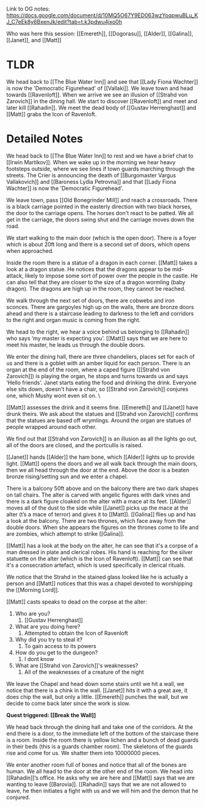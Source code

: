Link to OG notes: https://docs.google.com/document/d/10MQ5O67Y9ED063wzYoqpwuBLu_KJ_C7eEk8y6BxenJk/edit?tab=t.k3pdwu4jxo0h

Who was here this session: [[Emereth]], [[Dogorasu]], [[Alder]], [[Galina]], [[Janet]], and [[Matt]]
# TLDR
We head back to [[The Blue Water Inn]] and see that [[Lady Fiona Wachter]] is now the 'Democratic Figurehead' of [[Vallaki]]. We leave town and head towards [[Ravenloft]]. When we arrive we see an illusion of [[Strahd von Zarovich]] in the dining hall. We start to discover [[Ravenloft]] and meet and later kill [[Rahadin]]. We meet the dead body of [[Gustav Herrenghast]] and [[Matt]] grabs the Icon of Ravenloft. 

# Detailed Notes
We head back to [[The Blue Water Inn]] to rest and we have a brief chat to [[Irwin Martikov]]. When we wake up in the morning we hear heavy footsteps outside, where we see lines if town guards marching through the streets. The Crier is announcing the death of [[Burgomaster Vargus Vallakovich]] and [[Baroness Lydia Petrovna]] and that [[Lady Fiona Wachter]] is now the 'Democratic Figurehead'. 

We leave town, pass [[Old Bonegrinder Mill]] and reach a crossroads. There is a black carriage pointed in the easterly direction with two black horses, the door to the carriage opens. The horses don't react to be patted. We all get in the carriage, the doors swing shut and the carriage moves down the road. 

We start walking to the main door (which is the open door). There is a foyer which is about 20ft long and there is a second set of doors, which opens when approached. 

Inside the room there is a statue of a dragon in each corner. [[Matt]] takes a look at a dragon statue. He notices that the dragons appear to be mid-attack, likely to impose some sort of power over the people in the castle. He can also tell that they are closer to the size of a dragon wormling (baby dragon). The dragons are high up in the room, they cannot be reached. 

We walk through the next set of doors, there are cobwebs and iron sconces. There are gargoyles high up on the walls, there are bronze doors ahead and there is a staircase leading to darkness to the left and corridors to the right and organ music is coming from the right.  

We head to the right, we hear a voice behind us belonging to [[Rahadin]] who says ‘my master is expecting you’. [[Matt]] says that we are here to meet his master, he leads us through the double doors.

We enter the dining hall, there are three chandeliers, places set for each of us and there is a goblet with an amber liquid for each person. There is an organ at the end of the room, where a caped figure ([[Strahd von Zarovich]]) is playing the organ, he stops and turns towards us and says ‘Hello friends’. Janet starts eating the food and drinking the drink. Everyone else sits down, doesn't have a chair, so [[Strahd von Zarovich]] conjures one, which Mushy wont even sit on. \

[[Matt]] assesses the drink and it seems fine. [[Emereth]] and [[Janet]] have drunk theirs. We ask about the statues and [[Strahd von Zarovich]] confirms that the statues are based off wrymlings. Around the organ are statues of people wrapped around each other. 

We find out that [[Strahd von Zarovich]] is an illusion as all the lights go out, all of the doors are closed, and the portcullis is raised. 

[[Janet]] hands [[Alder]] the ham bone, which [[Alder]] lights up to provide light. [[Matt]] opens the doors and we all walk back through the main doors, then we all head through the door at the end. Above the door is a beaten bronze rising/setting sun and we enter a chapel.

There is a balcony 50ft above and on the balcony there are two dark shapes on tall chairs. The alter is carved with angelic figures with dark vines and there is a dark figure cloaked on the alter with a mace at its feet. [[Alder]] moves all of the dust to the side while [[Janet]] picks up the mace at the alter (t’s a mace of terror) and gives it to [[Matt]]. [[Galina]] flies up and has a look at the balcony. There are two thrones, which face away from the double doors. When she appears the figures on the thrones come to life and are zombies, which attempt to strike [[Galina]]. 

[[Matt]] has a look at the body on the alter, he can see that it's a corpse of a man dressed in plate and clerical robes. His hand is reaching for the silver statuette on the alter (which is the Icon of Ravenloft). [[Matt]] can see that it's a consecration artefact, which is used specifically in clerical rituals.

We notice that the Strahd in the stained glass looked like he is actually a person and [[Matt]] notices that this was a chapel devoted to worshipping the [[Morning Lord]]. 

[[Matt]] casts speaks to dead on the corpse at the alter:
1. Who are you?
	1. [[Gustav Herrenghast]]
2. What are you doing here?
	1. Attempted to obtain the Icon of Ravenloft
3. Why did you try to steal it?
	1. To gain access to its powers
4. How do you get to the dungeon?
	1. I dont know
5. What are [[Strahd von Zarovich]]'s weaknesses?
	1. All of the weaknesses of a creature of the night

We leave the Chapel and head down some stairs until we hit a wall, we notice that there is a chink in the wall. [[Janet]] hits it with a great axe, it does chip the wall, but only a little. [[Emereth]] punches the wall, but we decide to come back later since the work is slow.

**Quest triggered: [[Break the Wall]]**

We head back through the dining hall and take one of the corridors. At the end there is a door, to the immediate left of the bottom of the staircase there is a room. Inside the room there is yellow lichen and a bunch of dead guards in their beds (this is a guards chamber room). The skeletons of the guards rise and come for us. We shatter them into 10000000 pieces.

We enter another room full of bones and notice that all of the bones are human. We all head to the door at the other end of the room. We head into [[Rahadin]]’s office. He asks why we are here and [[Matt]] says that we are wanting to leave [[Barovia]]. [[Rahadin]] says that we are not allowed to leave, he then initiates a fight with us and we will him and the demon that he conjured.